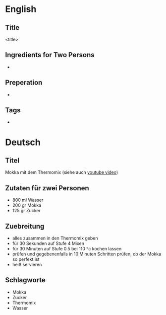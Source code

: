 # English

## Title

\<title\>

## Ingredients for Two Persons

* <ingredients>

## Preperation

* <steps>

## Tags

* <tags>

# Deutsch

## Titel

Mokka mit dem Thermomix (siehe auch [youtube video](https://www.youtube.com/watch?v=A0Qp4ZdFYzA))

## Zutaten für zwei Personen


* 800 ml Wasser
* 200 gr Mokka
* 125 gr Zucker

## Zuebreitung

* alles zusammen in den Thermomix geben
* für 30 Sekunden auf Stufe 4 Mixen
* für 30 Minuten auf Stufe 0.5 bei 110 °c kochen lassen
* prüfen und gegebenenfalls in 10 Minuten Schritten prüfen, ob der Mokka so perfekt ist
* heiß servieren

## Schlagworte

* Mokka
* Zucker
* Thermomix
* Wasser
